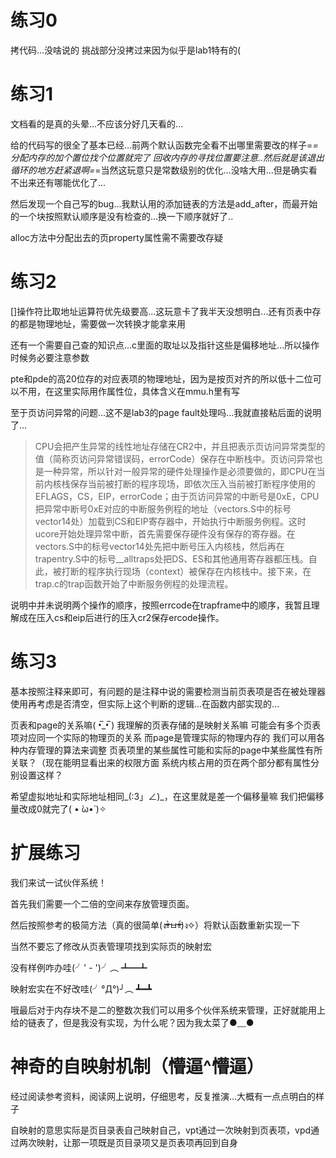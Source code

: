# 练习0

拷代码...没啥说的 挑战部分没拷过来因为似乎是lab1特有的(

# 练习1

文档看的是真的头晕...不应该分好几天看的...

给的代码写的很全了基本已经...前两个默认函数完全看不出哪里需要改的样子=_=分配内存的加个置位找个位置就完了
回收内存的寻找位置要注意..然后就是该退出循环的地方赶紧退啊=_=当然这玩意只是常数级别的优化...没啥大用...但是确实看不出来还有哪能优化了...

然后发现一个自己写的bug...我默认用的添加链表的方法是add_after，而最开始的一个块按照默认顺序是没有检查的...换一下顺序就好了..

alloc方法中分配出去的页property属性需不需要改存疑

# 练习2

[]操作符比取地址运算符优先级要高...这玩意卡了我半天没想明白...还有页表中存的都是物理地址，需要做一次转换才能拿来用

还有一个需要自己查的知识点...c里面的取址以及指针这些是偏移地址...所以操作时候务必要注意参数

pte和pde的高20位存的对应表项的物理地址，因为是按页对齐的所以低十二位可以不用，在这里实际用作属性位，具体含义在mmu.h里有写

至于页访问异常的问题...这不是lab3的page fault处理吗...我就直接粘后面的说明了...
>CPU会把产生异常的线性地址存储在CR2中，并且把表示页访问异常类型的值（简称页访问异常错误码，errorCode）保存在中断栈中。页访问异常也是一种异常，所以针对一般异常的硬件处理操作是必须要做的，即CPU在当前内核栈保存当前被打断的程序现场，即依次压入当前被打断程序使用的EFLAGS，CS，EIP，errorCode；由于页访问异常的中断号是0xE，CPU把异常中断号0xE对应的中断服务例程的地址（vectors.S中的标号vector14处）加载到CS和EIP寄存器中，开始执行中断服务例程。这时ucore开始处理异常中断，首先需要保存硬件没有保存的寄存器。在vectors.S中的标号vector14处先把中断号压入内核栈，然后再在trapentry.S中的标号__alltraps处把DS、ES和其他通用寄存器都压栈。自此，被打断的程序执行现场（context）被保存在内核栈中。接下来，在trap.c的trap函数开始了中断服务例程的处理流程。

说明中并未说明两个操作的顺序，按照errcode在trapframe中的顺序，我暂且理解成在压入cs和eip后进行的压入cr2保存ercode操作。

# 练习3

基本按照注释来即可，有问题的是注释中说的需要检测当前页表项是否在被处理器使用再考虑是否清空，但实际上这个判断的逻辑...在函数内部实现的...

页表和page的关系嘛( •̅_•̅ ) 我理解的页表存储的是映射关系嘛 可能会有多个页表项对应同一个实际的物理页的关系 而page是管理实际的物理内存的 我们可以用各种内存管理的算法来调整 页表项里的某些属性可能和实际的page中某些属性有所关联？（现在能明显看出来的权限方面 系统内核占用的页在两个部分都有属性分别设置这样？

希望虚拟地址和实际地址相同_(:3」∠)_，在这里就是差一个偏移量嘛 我们把偏移量改成0就完了( • ̀ω•́ )✧

# 扩展练习

我们来试一试伙伴系统！

首先我们需要一个二倍的空间来存放管理页面。

然后按照参考的极简方法（真的很简单(งᵒ̴̶̷͈̀ㅂᵒ̴̶̷͈́)ง✧）将默认函数重新实现一下

当然不要忘了修改从页表管理项找到实际页的映射宏

没有样例咋办哇(╯' - ')╯︵ ┻━┻

映射宏实在不好改哇(╯°Д°)╯︵ ┻━┻

哦最后对于内存块不是二的整数次我们可以用多个伙伴系统来管理，正好就能用上给的链表了，但是我没有实现，为什么呢？因为我太菜了●﹏●

# 神奇的自映射机制（懵逼^懵逼）

经过阅读参考资料，阅读网上说明，仔细思考，反复推演...大概有一点点明白的样子

自映射的意思实际是页目录表自己映射自己，vpt通过一次映射到页表项，vpd通过两次映射，让那一项既是页目录项又是页表项再回到自身